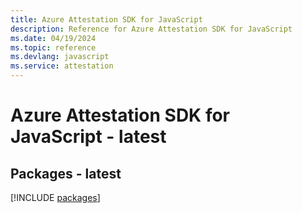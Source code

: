 ```yaml
---
title: Azure Attestation SDK for JavaScript
description: Reference for Azure Attestation SDK for JavaScript
ms.date: 04/19/2024
ms.topic: reference
ms.devlang: javascript
ms.service: attestation
---
```

# Azure Attestation SDK for JavaScript - latest
## Packages - latest
[!INCLUDE [packages](attestation-index.md)]